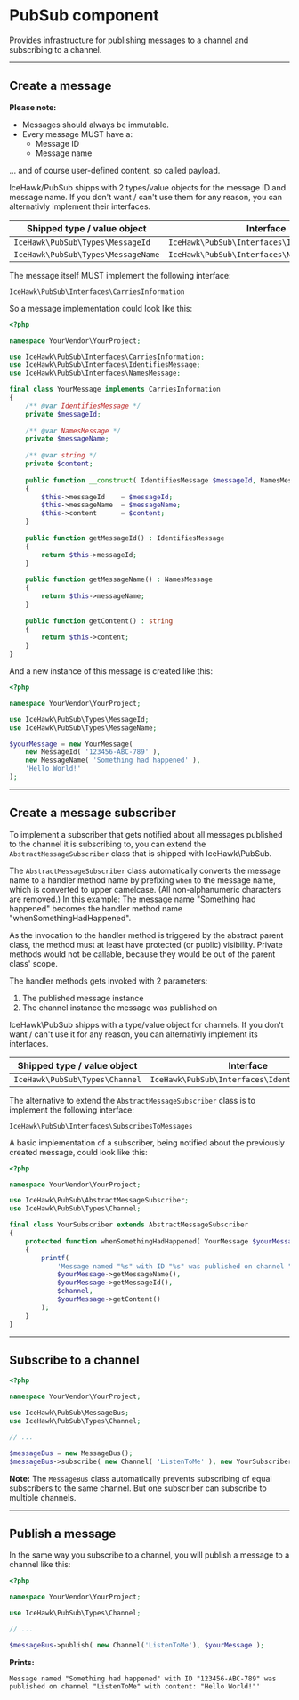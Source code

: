 # PubSub component

Provides infrastructure for publishing messages to a channel and subscribing to a channel.

<hr class="blockspace">

## Create a message

**Please note:** 

* Messages should always be immutable.
* Every message MUST have a:
  * Message ID
  * Message name
  
... and of course user-defined content, so called payload. 

IceHawk/PubSub shipps with 2 types/value objects for the message ID and message name.
If you don't want / can't use them for any reason, you can alternativly implement their interfaces.
 
| Shipped type / value object          | Interface                                     |
|--------------------------------------|-----------------------------------------------|
| `IceHawk\PubSub\Types\MessageId`     | `IceHawk\PubSub\Interfaces\IdentifiesMessage` |
| `IceHawk\PubSub\Types\MessageName`   | `IceHawk\PubSub\Interfaces\NamesMessage`      |

The message itself MUST implement the following interface:

`IceHawk\PubSub\Interfaces\CarriesInformation`

So a message implementation could look like this:

```php
<?php

namespace YourVendor\YourProject;

use IceHawk\PubSub\Interfaces\CarriesInformation;
use IceHawk\PubSub\Interfaces\IdentifiesMessage;
use IceHawk\PubSub\Interfaces\NamesMessage;

final class YourMessage implements CarriesInformation
{
	/** @var IdentifiesMessage */
	private $messageId;
	
	/** @var NamesMessage */
	private $messageName;
	
	/** @var string */
	private $content;
	
	public function __construct( IdentifiesMessage $messageId, NamesMessage $messageName, string $content ) 
	{
		$this->messageId    = $messageId;
		$this->messageName  = $messageName;
		$this->content      = $content;
	}
	
	public function getMessageId() : IdentifiesMessage 
	{
		return $this->messageId;
	}
	
	public function getMessageName() : NamesMessage 
	{
        return $this->messageName;
	}
	
	public function getContent() : string
	{
		return $this->content;
	}
}
```

And a new instance of this message is created like this:

```php
<?php

namespace YourVendor\YourProject;

use IceHawk\PubSub\Types\MessageId;
use IceHawk\PubSub\Types\MessageName;

$yourMessage = new YourMessage( 
    new MessageId( '123456-ABC-789' ),
    new MessageName( 'Something had happened' ),
    'Hello World!' 
);
```

<hr class="blockspace">

## Create a message subscriber

To implement a subscriber that gets notified about all messages published to the channel it is subscribing to, 
you can extend the `AbstractMessageSubscriber` class that is shipped with IceHawk\PubSub.

The `AbstractMessageSubscriber` class automatically converts the message name to a handler method name by prefixing `when` to the message name, 
which is converted to upper camelcase. (All non-alphanumeric characters are removed.)
In this example: The message name "Something had happened" becomes the handler method name "whenSomethingHadHappened".

As the invocation to the handler method is triggered by the abstract parent class, the method must at least have protected (or public) visibility. 
Private methods would not be callable, because they would be out of the parent class' scope.

The handler methods gets invoked with 2 parameters:

1. The published message instance
2. The channel instance the message was published on

IceHawk\PubSub shipps with a type/value object for channels.
If you don't want / can't use it for any reason, you can alternativly implement its interfaces.
 
| Shipped type / value object          | Interface                                     |
|--------------------------------------|-----------------------------------------------|
| `IceHawk\PubSub\Types\Channel`       | `IceHawk\PubSub\Interfaces\IdentifiesChannel` |

The alternative to extend the `AbstractMessageSubscriber` class is to implement the following interface:

`IceHawk\PubSub\Interfaces\SubscribesToMessages`

A basic implementation of a subscriber, being notified about the previously created message, could look like this:

```php
<?php

namespace YourVendor\YourProject;

use IceHawk\PubSub\AbstractMessageSubscriber;
use IceHawk\PubSub\Types\Channel;

final class YourSubscriber extends AbstractMessageSubscriber
{
	protected function whenSomethingHadHappened( YourMessage $yourMessage, Channel $channel )
	{
		printf(
		    'Message named "%s" with ID "%s" was published on channel "%" with content: "%s"',
		    $yourMessage->getMessageName(),
		    $yourMessage->getMessageId(),
		    $channel,
		    $yourMessage->getContent()
		);
	}
}
```

<hr class="blockspace">

## Subscribe to a channel

```php
<?php

namespace YourVendor\YourProject;

use IceHawk\PubSub\MessageBus;
use IceHawk\PubSub\Types\Channel;

// ...

$messageBus = new MessageBus();
$messageBus->subscribe( new Channel( 'ListenToMe' ), new YourSubscriber() );

```

**Note:** The `MessageBus` class automatically prevents subscribing of equal subscribers to the same channel. 
But one subscriber can subscribe to multiple channels.

<hr class="blockspace">

## Publish a message

In the same way you subscribe to a channel, you will publish a message to a channel like this:

```php
<?php

namespace YourVendor\YourProject;

use IceHawk\PubSub\Types\Channel;

// ...

$messageBus->publish( new Channel('ListenToMe'), $yourMessage );

```

**Prints:**

```
Message named "Something had happened" with ID "123456-ABC-789" was published on channel "ListenToMe" with content: "Hello World!"'
```
